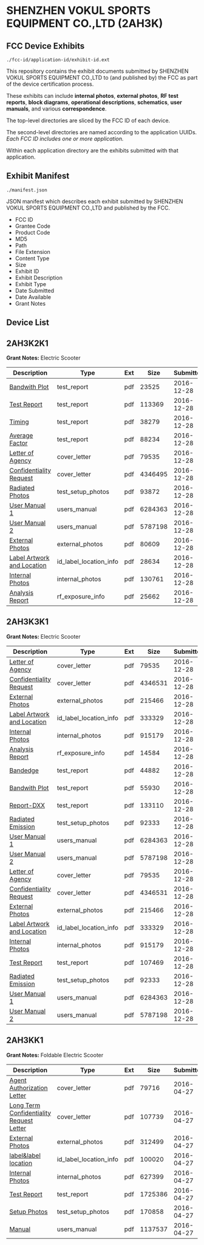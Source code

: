 # SHENZHEN VOKUL SPORTS EQUIPMENT CO.,LTD (2AH3K)
## FCC Device Exhibits

```
./fcc-id/application-id/exhibit-id.ext
```

This repository contains the exhibit documents submitted by SHENZHEN VOKUL SPORTS EQUIPMENT CO.,LTD to (and published by) the FCC as part of the device certification process.

These exhibits can include **internal photos**, **external photos**, **RF test reports**, **block diagrams**, **operational descriptions**, **schematics**, **user manuals**, and various **correspondence**.

The top-level directories are sliced by the FCC ID of each device.

The second-level directories are named according to the application UUIDs. *Each FCC ID includes one or more application.*

Within each application directory are the exhibits submitted with that application. 

## Exhibit Manifest

```
./manifest.json
```

JSON manifest which describes each exhibit submitted by SHENZHEN VOKUL SPORTS EQUIPMENT CO.,LTD and published by the FCC.

- FCC ID
- Grantee Code
- Product Code
- MD5
- Path
- File Extension
- Content Type
- Size
- Exhibit ID
- Exhibit Description
- Exhibit Type
- Date Submitted
- Date Available
- Grant Notes

## Device List
## 2AH3K2K1
**Grant Notes:** Electric Scooter

| Description | Type | Ext | Size | Submitted | Available |
| ----------- | ---- | --- | ---- | --------- | --------- |
| [Bandwith Plot](2AH3K2K1/8e3c6ad52994dcedfd283b25f8e950d1/3242195.pdf) | test_report | pdf | 23525 | 2016-12-28 | 2016-12-28 |
| [Test Report](2AH3K2K1/8e3c6ad52994dcedfd283b25f8e950d1/3242196.pdf) | test_report | pdf | 113369 | 2016-12-28 | 2016-12-28 |
| [Timing](2AH3K2K1/8e3c6ad52994dcedfd283b25f8e950d1/3242197.pdf) | test_report | pdf | 38279 | 2016-12-28 | 2016-12-28 |
| [Average Factor](2AH3K2K1/8e3c6ad52994dcedfd283b25f8e950d1/3242194.pdf) | test_report | pdf | 88234 | 2016-12-28 | 2016-12-28 |
| [Letter of Agency](2AH3K2K1/8e3c6ad52994dcedfd283b25f8e950d1/3242059.pdf) | cover_letter | pdf | 79535 | 2016-12-28 | 2016-12-28 |
| [Confidentiality Request](2AH3K2K1/8e3c6ad52994dcedfd283b25f8e950d1/3242188.pdf) | cover_letter | pdf | 4346495 | 2016-12-28 | 2016-12-28 |
| [Radiated Photos](2AH3K2K1/8e3c6ad52994dcedfd283b25f8e950d1/3242202.pdf) | test_setup_photos | pdf | 93872 | 2016-12-28 | 2017-02-11 |
| [User Manual 1](2AH3K2K1/8e3c6ad52994dcedfd283b25f8e950d1/3242061.pdf) | users_manual | pdf | 6284363 | 2016-12-28 | 2017-02-11 |
| [User Manual 2](2AH3K2K1/8e3c6ad52994dcedfd283b25f8e950d1/3242062.pdf) | users_manual | pdf | 5787198 | 2016-12-28 | 2017-02-11 |
| [External Photos](2AH3K2K1/8e3c6ad52994dcedfd283b25f8e950d1/3242200.pdf) | external_photos | pdf | 80609 | 2016-12-28 | 2017-02-11 |
| [Label Artwork and Location](2AH3K2K1/8e3c6ad52994dcedfd283b25f8e950d1/3242198.pdf) | id_label_location_info | pdf | 28634 | 2016-12-28 | 2016-12-28 |
| [Internal Photos](2AH3K2K1/8e3c6ad52994dcedfd283b25f8e950d1/3242201.pdf) | internal_photos | pdf | 130761 | 2016-12-28 | 2017-02-11 |
| [Analysis Report](2AH3K2K1/8e3c6ad52994dcedfd283b25f8e950d1/3242199.pdf) | rf_exposure_info | pdf | 25662 | 2016-12-28 | 2016-12-28 |
## 2AH3K3K1
**Grant Notes:** Electric Scooter

| Description | Type | Ext | Size | Submitted | Available |
| ----------- | ---- | --- | ---- | --------- | --------- |
| [Letter of Agency](2AH3K3K1/900e07a4d585a5b56873a8d600910c84/3242059.pdf) | cover_letter | pdf | 79535 | 2016-12-28 | 2016-12-28 |
| [Confidentiality Request](2AH3K3K1/900e07a4d585a5b56873a8d600910c84/3242060.pdf) | cover_letter | pdf | 4346531 | 2016-12-28 | 2016-12-28 |
| [External Photos](2AH3K3K1/900e07a4d585a5b56873a8d600910c84/3242068.pdf) | external_photos | pdf | 215466 | 2016-12-28 | 2017-02-11 |
| [Label Artwork and Location](2AH3K3K1/900e07a4d585a5b56873a8d600910c84/3242070.pdf) | id_label_location_info | pdf | 333329 | 2016-12-28 | 2016-12-28 |
| [Internal Photos](2AH3K3K1/900e07a4d585a5b56873a8d600910c84/3242069.pdf) | internal_photos | pdf | 915179 | 2016-12-28 | 2017-02-11 |
| [Analysis Report](2AH3K3K1/900e07a4d585a5b56873a8d600910c84/3242071.pdf) | rf_exposure_info | pdf | 14584 | 2016-12-28 | 2016-12-28 |
| [Bandedge](2AH3K3K1/900e07a4d585a5b56873a8d600910c84/3242072.pdf) | test_report | pdf | 44882 | 2016-12-28 | 2016-12-28 |
| [Bandwith Plot](2AH3K3K1/900e07a4d585a5b56873a8d600910c84/3242073.pdf) | test_report | pdf | 55930 | 2016-12-28 | 2016-12-28 |
| [Report-DXX](2AH3K3K1/900e07a4d585a5b56873a8d600910c84/3242074.pdf) | test_report | pdf | 133110 | 2016-12-28 | 2016-12-28 |
| [Radiated Emission](2AH3K3K1/900e07a4d585a5b56873a8d600910c84/3242067.pdf) | test_setup_photos | pdf | 92333 | 2016-12-28 | 2017-02-11 |
| [User Manual 1](2AH3K3K1/900e07a4d585a5b56873a8d600910c84/3242061.pdf) | users_manual | pdf | 6284363 | 2016-12-28 | 2017-02-11 |
| [User Manual 2](2AH3K3K1/900e07a4d585a5b56873a8d600910c84/3242062.pdf) | users_manual | pdf | 5787198 | 2016-12-28 | 2017-02-11 |
| [Letter of Agency](2AH3K3K1/741a669dc919eb22a6cd9a94f09c2756/3242059.pdf) | cover_letter | pdf | 79535 | 2016-12-28 | 2016-12-28 |
| [Confidentiality Request](2AH3K3K1/741a669dc919eb22a6cd9a94f09c2756/3242060.pdf) | cover_letter | pdf | 4346531 | 2016-12-28 | 2016-12-28 |
| [External Photos](2AH3K3K1/741a669dc919eb22a6cd9a94f09c2756/3242068.pdf) | external_photos | pdf | 215466 | 2016-12-28 | 2017-02-11 |
| [Label Artwork and Location](2AH3K3K1/741a669dc919eb22a6cd9a94f09c2756/3242070.pdf) | id_label_location_info | pdf | 333329 | 2016-12-28 | 2016-12-28 |
| [Internal Photos](2AH3K3K1/741a669dc919eb22a6cd9a94f09c2756/3242069.pdf) | internal_photos | pdf | 915179 | 2016-12-28 | 2017-02-11 |
| [Test Report](2AH3K3K1/741a669dc919eb22a6cd9a94f09c2756/3242099.pdf) | test_report | pdf | 107469 | 2016-12-28 | 2016-12-28 |
| [Radiated Emission](2AH3K3K1/741a669dc919eb22a6cd9a94f09c2756/3242067.pdf) | test_setup_photos | pdf | 92333 | 2016-12-28 | 2017-02-11 |
| [User Manual 1](2AH3K3K1/741a669dc919eb22a6cd9a94f09c2756/3242061.pdf) | users_manual | pdf | 6284363 | 2016-12-28 | 2017-02-11 |
| [User Manual 2](2AH3K3K1/741a669dc919eb22a6cd9a94f09c2756/3242062.pdf) | users_manual | pdf | 5787198 | 2016-12-28 | 2017-02-11 |
## 2AH3KK1
**Grant Notes:** Foldable Electric Scooter

| Description | Type | Ext | Size | Submitted | Available |
| ----------- | ---- | --- | ---- | --------- | --------- |
| [Agent Authorization Letter](2AH3KK1/7b7ff72ee4461e4d9494f4d6777002e6/2972802.pdf) | cover_letter | pdf | 79716 | 2016-04-27 | 2016-04-27 |
| [Long Term Confidentiality Request Letter](2AH3KK1/7b7ff72ee4461e4d9494f4d6777002e6/2972808.pdf) | cover_letter | pdf | 107739 | 2016-04-27 | 2016-04-27 |
| [External Photos](2AH3KK1/7b7ff72ee4461e4d9494f4d6777002e6/2972805.pdf) | external_photos | pdf | 312499 | 2016-04-27 | 2016-04-27 |
| [label&label location](2AH3KK1/7b7ff72ee4461e4d9494f4d6777002e6/2972807.pdf) | id_label_location_info | pdf | 100020 | 2016-04-27 | 2016-04-27 |
| [Internal Photos](2AH3KK1/7b7ff72ee4461e4d9494f4d6777002e6/2972806.pdf) | internal_photos | pdf | 627399 | 2016-04-27 | 2016-04-27 |
| [Test Report](2AH3KK1/7b7ff72ee4461e4d9494f4d6777002e6/2972803.pdf) | test_report | pdf | 1725386 | 2016-04-27 | 2016-04-27 |
| [Setup Photos](2AH3KK1/7b7ff72ee4461e4d9494f4d6777002e6/2972812.pdf) | test_setup_photos | pdf | 170858 | 2016-04-27 | 2016-04-27 |
| [Manual](2AH3KK1/7b7ff72ee4461e4d9494f4d6777002e6/2972809.pdf) | users_manual | pdf | 1137537 | 2016-04-27 | 2016-04-27 |
